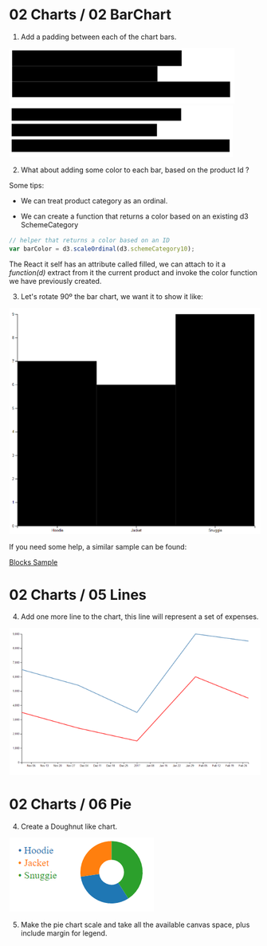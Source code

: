 # 02 Charts / 02 BarChart

1) Add a padding between each of the chart bars.

![No padding](./pictures/02_Chart_Original.png "Chart Original")
![Bar Padding](./pictures/02_Chart_Bar_Padding.png "Chart Padding")

2) What about adding some color to each bar, based on the product Id ?

Some tips:

- We can treat product category as an ordinal.

- We can create a function that returns a color based on
an existing d3 SchemeCategory

```javascript
// helper that returns a color based on an ID
var barColor = d3.scaleOrdinal(d3.schemeCategory10);
```

The React it self has an attribute called filled, we can
attach to it a _function(d)_ extract from it the current product
and invoke the color function we have previously created.

3) Let's rotate 90º the bar chart, we want it to show it like:

![Vertical](./pictures/02_vertical.png "Chart Vertical")

If you need some help, a similar sample can be found:

[Blocks Sample](http://bl.ocks.org/d3noob/8952219)

# 02 Charts / 05 Lines

4) Add one more line to the chart, this line will represent
a set of expenses.

![TwoLines](./pictures/03_twolines.png "Two lines")

# 02 Charts / 06 Pie

4) Create a Doughnut like chart.

![Doughnut](./pictures/06_pie.png "Doughnut")

5) Make the pie chart scale and take all the available canvas space, plus include margin for legend.

